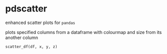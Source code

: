 # pdscatter

enhanced scatter plots for `pandas`

plots specified columns from a dataframe with colourmap and size from its another column

    scatter_df(df, x, y, z)


